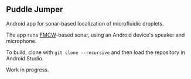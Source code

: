 Puddle Jumper
-------------

Android app for sonar-based localization of microfluidic droplets. 

The app runs [FMCW](https://en.wikipedia.org/wiki/Continuous-wave_radar#Modulated_continuous-wave)-based sonar, using
an Android device's speaker and microphone.

To build, clone with `git clone --recursive` and then load the repository in Android Studio.

Work in progress.
